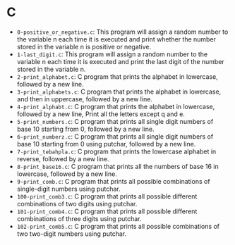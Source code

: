 # C

- `0-positive_or_negative.c`: This program will assign a random number to the variable n each time it is executed and print whether the number stored in the variable n is positive or negative.
- `1-last_digit.c`: This program will assign a random number to the variable n each time it is executed and print the last digit of the number stored in the variable n.
- `2-print_alphabet.c`: C program that prints the alphabet in lowercase, followed by a new line. 
- `3-print_alphabets.c`: C program that prints the alphabet in lowercase, and then in uppercase, followed by a new line.
- `4-print_alphabt.c`: C program that prints the alphabet in lowercase, followed by a new line, Print all the letters except q and e.
- `5-print_numbers.c`:  C program that prints all single digit numbers of base 10 starting from 0, followed by a new line.
- `6-print_numberz.c`: C program that prints all single digit numbers of base 10 starting from 0 using putchar, followed by a new line.
- `7-print_tebahpla.c`: C program that prints the lowercase alphabet in reverse, followed by a new line.
- `8-print_base16.c`: C program that prints all the numbers of base 16 in lowercase, followed by a new line.
- `9-print_comb.c`: C program that prints all possible combinations of single-digit numbers using putchar.
- `100-print_comb3.c`: C program that prints all possible different combinations of two digits using putchar.
- `101-print_comb4.c`: C program that prints all possible different combinations of three digits using putchar.
- `102-print_comb5.c`: C program that prints all possible combinations of two two-digit numbers using putchar.
